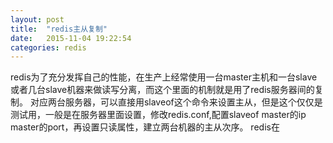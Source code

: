 ```yaml
---
layout: post
title:  "redis主从复制"
date:   2015-11-04 19:22:54
categories: redis
---
```

redis为了充分发挥自己的性能，在生产上经常使用一台master主机和一台slave或者几台slave机器来做读写分离，而这个里面的机制就是用了redis服务器间的复制。
对应两台服务器，可以直接用slaveof这个命令来设置主从，但是这个仅仅是测试用，一般是在服务器里面设置，修改redis.conf,配置slaveof master的ip master的port，再设置只读属性，建立两台机器的主从次序。
redis在
